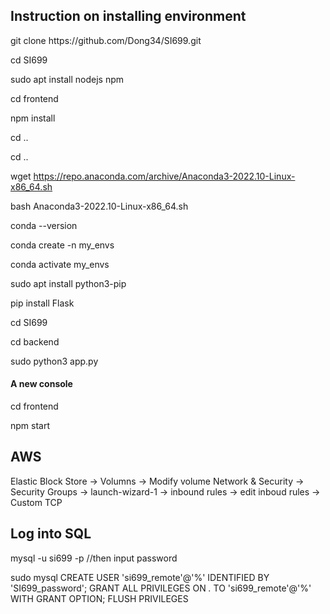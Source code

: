 <h2> Instruction on installing environment </h2>
git clone https://github.com/Dong34/SI699.git

cd SI699

sudo apt install nodejs npm

cd frontend

npm install 

cd ..

cd ..

wget https://repo.anaconda.com/archive/Anaconda3-2022.10-Linux-x86_64.sh

bash Anaconda3-2022.10-Linux-x86_64.sh

conda --version

conda create -n my_envs

conda activate my_envs

sudo apt install python3-pip

pip install Flask

cd SI699

cd backend

sudo python3 app.py

<h4> A new console </h4>

cd frontend

npm start

<h2>AWS</h2>
Elastic Block Store -> Volumns -> Modify volume
Network & Security -> Security Groups -> launch-wizard-1 -> inbound rules -> edit inboud rules -> Custom TCP

<h2> Log into SQL </h2>
mysql -u si699 -p
//then input password

sudo mysql
CREATE USER 'si699_remote'@'%' IDENTIFIED BY 'SI699_password';
GRANT ALL PRIVILEGES ON *.* TO 'si699_remote'@'%' WITH GRANT OPTION;
FLUSH PRIVILEGES
